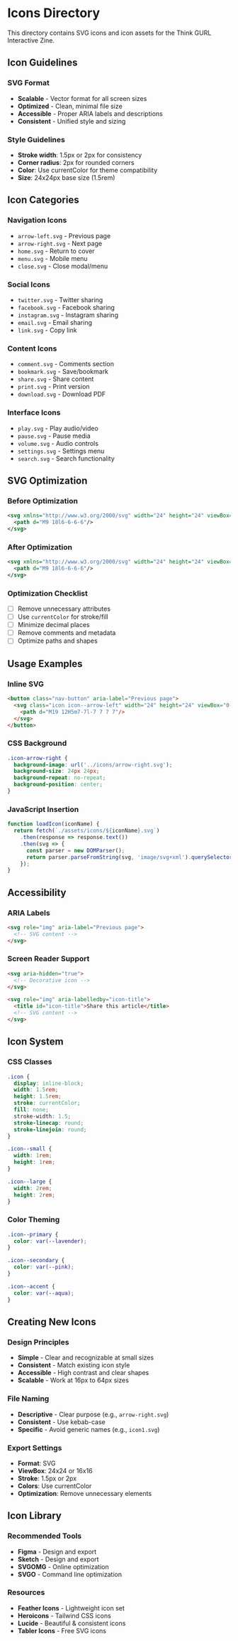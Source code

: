 # Icons Directory

This directory contains SVG icons and icon assets for the Think GURL Interactive Zine.

## Icon Guidelines

### SVG Format
- **Scalable** - Vector format for all screen sizes
- **Optimized** - Clean, minimal file size
- **Accessible** - Proper ARIA labels and descriptions
- **Consistent** - Unified style and sizing

### Style Guidelines
- **Stroke width**: 1.5px or 2px for consistency
- **Corner radius**: 2px for rounded corners
- **Color**: Use currentColor for theme compatibility
- **Size**: 24x24px base size (1.5rem)

## Icon Categories

### Navigation Icons
- `arrow-left.svg` - Previous page
- `arrow-right.svg` - Next page
- `home.svg` - Return to cover
- `menu.svg` - Mobile menu
- `close.svg` - Close modal/menu

### Social Icons
- `twitter.svg` - Twitter sharing
- `facebook.svg` - Facebook sharing
- `instagram.svg` - Instagram sharing
- `email.svg` - Email sharing
- `link.svg` - Copy link

### Content Icons
- `comment.svg` - Comments section
- `bookmark.svg` - Save/bookmark
- `share.svg` - Share content
- `print.svg` - Print version
- `download.svg` - Download PDF

### Interface Icons
- `play.svg` - Play audio/video
- `pause.svg` - Pause media
- `volume.svg` - Audio controls
- `settings.svg` - Settings menu
- `search.svg` - Search functionality

## SVG Optimization

### Before Optimization
```svg
<svg xmlns="http://www.w3.org/2000/svg" width="24" height="24" viewBox="0 0 24 24" fill="none" stroke="#000000" stroke-width="2" stroke-linecap="round" stroke-linejoin="round">
  <path d="M9 18l6-6-6-6"/>
</svg>
```

### After Optimization
```svg
<svg xmlns="http://www.w3.org/2000/svg" width="24" height="24" viewBox="0 0 24 24" fill="none" stroke="currentColor" stroke-width="1.5" stroke-linecap="round" stroke-linejoin="round">
  <path d="M9 18l6-6-6-6"/>
</svg>
```

### Optimization Checklist
- [ ] Remove unnecessary attributes
- [ ] Use `currentColor` for stroke/fill
- [ ] Minimize decimal places
- [ ] Remove comments and metadata
- [ ] Optimize paths and shapes

## Usage Examples

### Inline SVG
```html
<button class="nav-button" aria-label="Previous page">
  <svg class="icon icon--arrow-left" width="24" height="24" viewBox="0 0 24 24" fill="none" stroke="currentColor" stroke-width="1.5" stroke-linecap="round" stroke-linejoin="round">
    <path d="M19 12H5m7-7l-7 7 7 7"/>
  </svg>
</button>
```

### CSS Background
```css
.icon-arrow-right {
  background-image: url('../icons/arrow-right.svg');
  background-size: 24px 24px;
  background-repeat: no-repeat;
  background-position: center;
}
```

### JavaScript Insertion
```javascript
function loadIcon(iconName) {
  return fetch(`./assets/icons/${iconName}.svg`)
    .then(response => response.text())
    .then(svg => {
      const parser = new DOMParser();
      return parser.parseFromString(svg, 'image/svg+xml').querySelector('svg');
    });
}
```

## Accessibility

### ARIA Labels
```html
<svg role="img" aria-label="Previous page">
  <!-- SVG content -->
</svg>
```

### Screen Reader Support
```html
<svg aria-hidden="true">
  <!-- Decorative icon -->
</svg>

<svg role="img" aria-labelledby="icon-title">
  <title id="icon-title">Share this article</title>
  <!-- SVG content -->
</svg>
```

## Icon System

### CSS Classes
```css
.icon {
  display: inline-block;
  width: 1.5rem;
  height: 1.5rem;
  stroke: currentColor;
  fill: none;
  stroke-width: 1.5;
  stroke-linecap: round;
  stroke-linejoin: round;
}

.icon--small {
  width: 1rem;
  height: 1rem;
}

.icon--large {
  width: 2rem;
  height: 2rem;
}
```

### Color Theming
```css
.icon--primary {
  color: var(--lavender);
}

.icon--secondary {
  color: var(--pink);
}

.icon--accent {
  color: var(--aqua);
}
```

## Creating New Icons

### Design Principles
- **Simple** - Clear and recognizable at small sizes
- **Consistent** - Match existing icon style
- **Accessible** - High contrast and clear shapes
- **Scalable** - Work at 16px to 64px sizes

### File Naming
- **Descriptive** - Clear purpose (e.g., `arrow-right.svg`)
- **Consistent** - Use kebab-case
- **Specific** - Avoid generic names (e.g., `icon1.svg`)

### Export Settings
- **Format**: SVG
- **ViewBox**: 24x24 or 16x16
- **Stroke**: 1.5px or 2px
- **Colors**: Use currentColor
- **Optimization**: Remove unnecessary elements

## Icon Library

### Recommended Tools
- **Figma** - Design and export
- **Sketch** - Design and export
- **SVGOMG** - Online optimization
- **SVGO** - Command line optimization

### Resources
- **Feather Icons** - Lightweight icon set
- **Heroicons** - Tailwind CSS icons
- **Lucide** - Beautiful & consistent icons
- **Tabler Icons** - Free SVG icons

